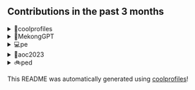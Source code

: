 
## Contributions in the past 3 months

<details>
<summary>📁coolprofiles</summary>
Link to repo: https://github.com/lshaoqin/coolprofiles
This repository focuses on providing a comprehensive readme file summarizing the key features and instructions for using a particular project or application. It aims to provide a professional and concise overview for users to quickly understand and navigate through the project.
  
---

- Auto-updated README.md documentation.
- Merged the 'main' branch from a remote repository.
- Updated the wordcloud functionality to take inputs from .env and produce out.py in the same folder.
- Tested a new build.yml configuration.
- Fixed a bug related to TypeScript (ts).
- Changed the username to be dynamic.
- Test environment configuration multiple times.
- Added a new prompt.
- Added an extra line break to the generateDropdown function.
- Test GitHub Actions.
</details>

<details>
<summary>🤖MekongGPT</summary>
Link to repo: https://github.com/lshaoqin/MekongGPT
This repository focuses on a Zalo chatbot that utilizes GPT-3.5 and Chroma to deliver accurate and current information to farmers.
  
---
  
- Reverted changes made to the Dockerfile.
- Removed Azure testing.
- Made changes to the Dockerfile for deployment on Render.
- Reverted a previous commit that changed the version of Arrow.
- Updated the Arrow dependency.
- Improved the accuracy of the chatbot.
- Forced the chatbot to reply in Vietnamese.
- Adjusted the prompt templates and query scoring threshold.
- Added storage of queries and answers.
- Added intermediate and error messages.
- Updated the project to use Pinecone.
- Added debugging for the /querygpt route.
- Integrated Firebase.
- Fixed an await bug.
- Fixed server freezing and improved exception handling.
- Adjusted the priority for the /zaloquery response.
- Changed authorization.
- Tried a different approach.
- Tested on Render for index.html.
- Changed the verifier route.
- Added a verifier.
- Added logging for access token.
- Updated the lockfile multiple times.
- Updated the access token access.
</details>

<details>
<summary>💻pe</summary>
Link to repo: https://github.com/lshaoqin/pe
This repository focuses on providing a concise summary of the contents of a typical readme.md file found in GitHub repositories. The goal is to generate a professional and informative summary of the repository's purpose and contents in 20 to 50 words.
---
There were 30 "upload file" commits in the pe repository.
</details>

<details>
<summary>🌟aoc2023</summary>
Link to repo: https://github.com/lshaoqin/aoc2023
This repository focuses on providing my code for the Advent of Code 2023 event, showcasing my solutions to the daily coding challenges.
  
---

- Added code for day 23.
- Added code for day 22.
- Added code for day 21.
- Added code for day 20.
- Removed an extra print statement.
- Added code for day 19.
- Added code for day 18.
- Added code for day 17.
- Added code for day 16.
- Added code for day 15.
- Added code for day 14.
- Added code for day 13.
- Updated day 12 code.
- Added code for day 12.
- Added code for day 11.
- Added code for day 10.
- Added code for day 9.
- Added code for day 8.
- Added code for day 7.
- Added code for day 6.
- Added code for part 2.
- Added part 1 code.
- Added code for day 4.
- Added code for day 3.
- Added code for day 2.
- Added day 1.2 solution.
- Added solution for day 1.1.
- Updated README.md.
- Initial commit.
</details>

<details>
<summary>🚲ped</summary>
Link to repo: https://github.com/lshaoqin/ped
This repository focuses on providing a comprehensive readme file for a GitHub repository. It aims to present a professional summary of the repository's content in a concise and informative manner.
  
---

There are nine consecutive commits in the "ped" repository, all labeled as "upload file".
</details>


This README was automatically generated using [coolprofiles](https://github.com/lshaoqin/coolprofiles)!
